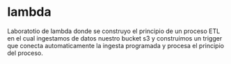 # lambda


Laboratotio de lambda donde se construyo el principio de un proceso ETL en el cual ingestamos de datos nuestro bucket s3 y construimos un trigger que conecta automaticamente la ingesta programada y procesa el principio del proceso.



